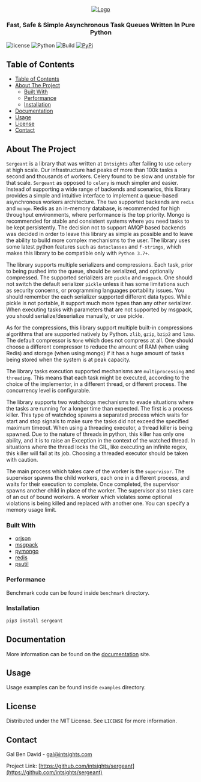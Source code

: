 <p align="center">
    <a href="https://github.com/intsights/sergeant">
        <img src="https://raw.githubusercontent.com/intsights/sergeant/master/images/logo.png" alt="Logo">
    </a>
    <h3 align="center">
        Fast, Safe & Simple Asynchronous Task Queues Written In Pure Python
    </h3>
</p>

![license](https://img.shields.io/badge/MIT-License-blue)
![Python](https://img.shields.io/badge/Python-3.7%20%7C%203.8-blue)
![Build](https://github.com/intsights/sergeant/workflows/Build/badge.svg)
[![PyPi](https://img.shields.io/pypi/v/sergeant.svg)](https://pypi.org/project/sergeant/)

## Table of Contents

- [Table of Contents](#table-of-contents)
- [About The Project](#about-the-project)
  - [Built With](#built-with)
  - [Performance](#performance)
  - [Installation](#installation)
- [Documentation](#documentation)
- [Usage](#usage)
- [License](#license)
- [Contact](#contact)


## About The Project

`Sergeant` is a library that was written at `Intsights` after failing to use `celery` at high scale. Our infrastructure had peaks of more than 100k tasks a second and thousands of workers. Celery found to be slow and unstable for that scale. `Sergeant` as opposed to `celery` is much simpler and easier. Instead of supporting a wide range of backends and scenarios, this library provides a simple and intuitive interface to implement a queue-based asynchronous workers architecture. The two supported backends are `redis` and `mongo`. Redis as an in-memory database, is recommended for high throughput environments, where performance is the top priority. Mongo is recommended for stable and consistent systems where you need tasks to be kept persistently. The decision not to support AMQP based backends was decided in order to leave this library as simple as possible and to leave the ability to build more complex mechanisms to the user. The library uses some latest python features such as `dataclasses` and `f-strings`, which makes this library to be compatible only with `Python 3.7+`.

The library supports multiple serializers and compressions. Each task, prior to being pushed into the queue, should be serialized, and optionally compressed. The supported serializers are `pickle` and `msgpack`. One should not switch the default serializer `pickle` unless it has some limitations such as security concerns, or programming languages portability issues. You should remember the each serializer supported different data types. While pickle is not portable, it support much more types than any other serializer. When executing tasks with parameters that are not supported by msgpack, you should serialize/deserialize manually, or use pickle.

As for the compressions, this library support multiple built-in compressions algorithms that are supported natively by Python. `zlib`, `gzip`, `bzip2` and `lzma`. The default compressor is `None` which does not compress at all. One should choose a different compressor to reduce the amount of RAM (when using Redis) and storage (when using mongo) if it has a huge amount of tasks being stored when the system is at peak capacity.

The library tasks execution supported mechanisms are `multiprocessing` and `threading`. This means that each task might be executed, according to the choice of the implementor, in a different thread, or different process. The concurrency level is configurable.

The library supports two watchdogs mechanisms to evade situations where the tasks are running for a longer time than expected. The first is a process killer. This type of watchdog spawns a separated process which waits for start and stop signals to make sure the tasks did not exceed the specified maximum timeout. When using a threading executor, a thread killer is being spawned. Due to the nature of threads in python, this killer has only one ability, and it is to raise an Exception in the context of the watched thread. In situations where the thread locks the GIL, like executing an infinite regex, this killer will fail at its job. Choosing a threaded executor should be taken with caution.

The main process which takes care of the worker is the `supervisor`. The supervisor spawns the child workers, each one in a different process, and waits for their execution to complete. Once completed, the supervisor spawns another child in place of the worker. The supervisor also takes care of an out of bound workers. A worker which violates some optional violations is being killed and replaced with another one. You can specify a memory usage limit.


### Built With

* [orjson](https://github.com/ijl/orjson)
* [msgpack](https://github.com/msgpack/msgpack-python)
* [pymongo](https://github.com/mongodb/mongo-python-driver)
* [redis](https://github.com/andymccurdy/redis-py)
* [psutil](https://github.com/giampaolo/psutil)


### Performance

Benchmark code can be found inside `benchmark` directory.


### Installation

```sh
pip3 install sergeant
```


## Documentation

More information can be found on the [documentation](https://intsights.github.io/sergeant/) site.

## Usage

Usage examples can be found inside `examples` directory.


## License

Distributed under the MIT License. See `LICENSE` for more information.


## Contact

Gal Ben David - gal@intsights.com

Project Link: [https://github.com/intsights/sergeant](https://github.com/intsights/sergeant)
